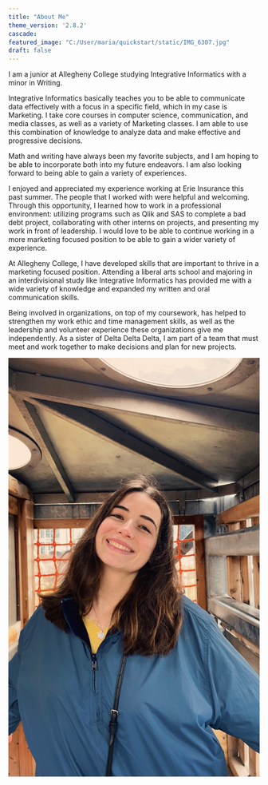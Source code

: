 ```yaml
---
title: "About Me"
theme_version: '2.8.2'
cascade:
featured_image: "C:/User/maria/quickstart/static/IMG_6307.jpg"
draft: false
---
```



I am a junior at Allegheny College studying Integrative Informatics with a minor in Writing.

Integrative Informatics basically teaches you to be able to communicate data effectively with a focus in a specific field, which in my case is Marketing. I take core courses in computer science, communication, and media classes, as well as a variety of Marketing classes. I am able to use this combination of knowledge to analyze data and make effective and progressive decisions.

Math and writing have always been my favorite subjects, and I am hoping to be able to incorporate both into my future endeavors. I am also looking forward to being able to gain a variety of experiences.

I enjoyed and appreciated my experience working at Erie Insurance this past summer. The people that I worked with were helpful and welcoming. Through this opportunity, I learned how to work in a professional environment: utilizing programs such as Qlik and SAS to complete a bad debt project, collaborating with other interns on projects, and presenting my work in front of leadership. I would love to be able to continue working in a more marketing focused position to be able to gain a wider variety of experience.


At Allegheny College, I have developed skills that are important to thrive in a marketing focused position. Attending a liberal arts school and majoring in an interdivisional study like Integrative Informatics has provided me with a wide variety of knowledge and expanded my written and oral communication skills.

Being involved in organizations, on top of my coursework, has helped to strengthen my work ethic and time management skills, as well as the leadership and volunteer experience these organizations give me independently. As a sister of Delta Delta Delta, I am part of a team that must meet and work together to make decisions and plan for new projects.

![About Me](/docs/assets/aboutme.jpg)
